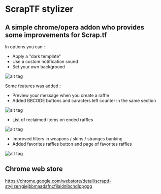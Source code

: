 # ScrapTF stylizer

## A simple chrome/opera addon who provides some improvements for Scrap.tf

In options you can :

- Apply a "dark template"
- Use a custom notification sound
- Set your own background

![alt tag](http://i.imgur.com/jJ5ugkO.png)

Some features was added :

- Preview your message when you create a raffle
- Added BBCODE buttons and caracters left counter in the same section

![alt tag](http://i.imgur.com/FOYNdhJ.png)

- List of reclaimed items on ended raffles

![alt tag](http://i.imgur.com/Vq6sczO.png)

- Improved filters in weapons / skins / stranges banking
- Added favorites raffles button and page of favorites raffles

![alt tag](http://i.imgur.com/8l2KeyD.png)

## Chrome web store

<https://chrome.google.com/webstore/detail/scraptf-stylizer/gjejbbmaadafncfilaidnlbchdlppggg>

